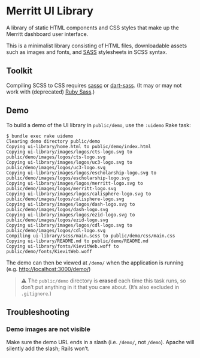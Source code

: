 # Merritt UI Library

A library of static HTML components and CSS styles that make up the Merritt dashboard user interface.

This is a minimalist library consisting of HTML files, downloadable assets such as images and fonts,
and [SASS](https://sass-lang.com/) stylesheets in SCSS syntax.

## Toolkit

Compiling SCSS to CSS requires [sassc](https://github.com/sass/sassc) or
[dart-sass](https://github.com/sass/dart-sass). (It may or may not work with (deprecated)
[Ruby Sass](https://sass-lang.com/ruby-sass).)

## Demo

To build a demo of the UI library in `public/demo`, use the `:uidemo` Rake task:

```
$ bundle exec rake uidemo
Clearing demo directory public/demo
Copying ui-library/home.html to public/demo/index.html
Copying ui-library/images/logos/cts-logo.svg to public/demo/images/logos/cts-logo.svg
Copying ui-library/images/logos/uc3-logo.svg to public/demo/images/logos/uc3-logo.svg
Copying ui-library/images/logos/escholarship-logo.svg to public/demo/images/logos/escholarship-logo.svg
Copying ui-library/images/logos/merritt-logo.svg to public/demo/images/logos/merritt-logo.svg
Copying ui-library/images/logos/calisphere-logo.svg to public/demo/images/logos/calisphere-logo.svg
Copying ui-library/images/logos/dash-logo.svg to public/demo/images/logos/dash-logo.svg
Copying ui-library/images/logos/ezid-logo.svg to public/demo/images/logos/ezid-logo.svg
Copying ui-library/images/logos/cdl-logo.svg to public/demo/images/logos/cdl-logo.svg
Compiling ui-library/scss/main.scss to public/demo/css/main.css
Copying ui-library/README.md to public/demo/README.md
Copying ui-library/fonts/KievitWeb.woff to public/demo/fonts/KievitWeb.woff
```

The demo can then be viewed at `/demo/` when the application is running (e.g. 
[http://localhost:3000/demo/](http://localhost:3000/demo/))

> **⚠️** The `public/demo` directory is **erased** each time this task runs, so don’t
> put anything in it that you care about. (It’s also excluded in `.gitignore`.) 

## Troubleshooting

### Demo images are not visible

Make sure the demo URL ends in a slash (i.e. `/demo/`, not `/demo`). Apache will silently add
the slash; Rails won’t.
